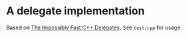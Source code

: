 # A delegate implementation

Based on [The Impossibly Fast C++ Delegates](https://www.codeproject.com/Articles/11015/The-Impossibly-Fast-C-Delegates). See `test.cpp` for usage.
